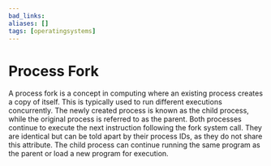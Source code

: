 ```yaml
---
bad_links: 
aliases: []
tags: [operatingsystems]
---
```

# Process Fork

A process fork is a concept in computing where an existing process creates a copy of itself. This is typically used to run different executions concurrently. The newly created process is known as the child process, while the original process is referred to as the parent. Both processes continue to execute the next instruction following the fork system call. They are identical but can be told apart by their process IDs, as they do not share this attribute. The child process can continue running the same program as the parent or load a new program for execution.

